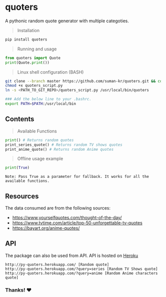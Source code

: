 # quoters
A pythonic random quote generator with multiple categoties.
> Installation
```sh
pip install quoters
```

> Running and usage
```py
from quoters import Quote
print(Quote.print())
```
> Linux shell configuration (BASH)
```sh
git clone --branch master https://github.com/suman-kr/quoters.git && cd quoters
chmod +x quoters_script.py
ln -s <PATH_TO_GIT_REPO>/quoters_script.py /usr/local/bin/quoters

### Add the below line to your .bashrc. 
export PATH=$PATH:/usr/local/bin 
```

## Contents
> Available Functions
```py
print() # Returns random quotes
print_series_quote() # Returns random TV shows quotes
print_anime_quote() # Returns random Anime quotes
```
> Offline usage example
```py
print(True)
```
`Note: Pass True as a parameter for fallback. It works for all the available functions.`

## Resources
The data consumed are from the following sources:
- https://www.yourselfquotes.com/thought-of-the-day/
- https://www.tvtime.com/article/top-50-unforgettable-tv-quotes
- https://bayart.org/anime-quotes/

## API
The package can also be used from API. API is hosted on [Heroku](https://www.heroku.com/)
```
http://py-quoters.herokuapp.com/ [Random quote]
http://py-quoters.herokuapp.com/?query=series [Random TV Shows quote]
http://py-quoters.herokuapp.com/?query=anime [Random Anime characters quote]
```
### Thanks! :heart:
